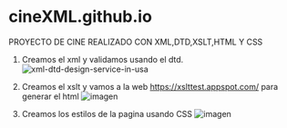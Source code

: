 # cineXML.github.io
PROYECTO DE CINE REALIZADO CON XML,DTD,XSLT,HTML Y CSS


1) Creamos el xml y validamos usando el dtd.
![xml-dtd-design-service-in-usa](https://github.com/miguelangel-jg/cineXML.github.io/assets/115547554/92d2ece1-b126-46b6-ab8b-3f515e1cb8c5)

2) Creamos el xslt y vamos a la web https://xslttest.appspot.com/ para generar el html
![imagen](https://github.com/miguelangel-jg/cineXML.github.io/assets/115547554/23154da7-cfd0-46a8-8c03-7d5117edf297)

3) Creamos los estilos de la pagina usando CSS
![imagen](https://github.com/miguelangel-jg/cineXML.github.io/assets/115547554/d18438cb-437b-4da6-9b7f-31ff58772f8a)




